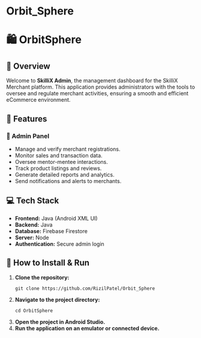 # Orbit_Sphere

<h1>🛍️ OrbitSphere</h1>

<h2>📌 Overview</h2>
<p>Welcome to <strong>SkilliX Admin</strong>, the management dashboard for the SkilliX Merchant platform. This application provides administrators with the tools to oversee and regulate merchant activities, ensuring a smooth and efficient eCommerce environment.</p>

<h2>🎯 Features</h2>

<h3>🔧 Admin Panel</h3>
<ul>
  <li>Manage and verify merchant registrations.</li>
  <li>Monitor sales and transaction data.</li>
  <li>Oversee mentor-mentee interactions.</li>
  <li>Track product listings and reviews.</li>
  <li>Generate detailed reports and analytics.</li>
  <li>Send notifications and alerts to merchants.</li>
</ul>

<h2>💻 Tech Stack</h2>
<ul>
  <li><strong>Frontend:</strong> Java (Android XML UI)</li>
  <li><strong>Backend:</strong> Java </li>
  <li><strong>Database:</strong> Firebase Firestore</li>
  <li><strong>Server:</strong> Node</li>
  <li><strong>Authentication:</strong> Secure admin login</li>
</ul>

<h2>🚀 How to Install & Run</h2>
<ol>
  <li><strong>Clone the repository:</strong></li>
  <pre><code>git clone https://github.com/RizilPatel/Orbit_Sphere</code></pre>

  <li><strong>Navigate to the project directory:</strong></li>
  <pre><code>cd OrbitSphere</code></pre>

  <li><strong>Open the project in Android Studio.</strong></li>

  <li><strong>Run the application on an emulator or connected device.</strong></li>
</ol>



